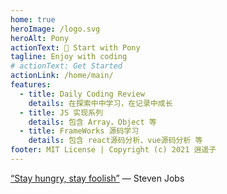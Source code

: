 ```yaml
---
home: true
heroImage: /logo.svg
heroAlt: Pony
actionText: 👋 Start with Pony
tagline: Enjoy with coding
# actionText: Get Started
actionLink: /home/main/
features:
  - title: Daily Coding Review
    details: 在探索中中学习，在记录中成长
  - title: JS 实现系列
    details: 包含 Array，Object 等
  - title: FrameWorks 源码学习
    details: 包含 react源码分析、vue源码分析 等
footer: MIT License | Copyright (c) 2021 逍遥子
---
```


[“Stay hungry, stay foolish”](https://en.wikipedia.org/wiki/Steve_Jobs) — Steven Jobs
